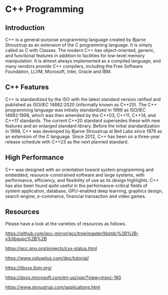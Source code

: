 #  C++ Programming

## Introduction 

C++ is a general-purpose programming language created by Bjarne Stroustrup as an extension of the C programming language. It is simply called as C with Classes. The modern C++ has object-oriented, generic, and functional features in addition to facilities for low-level memory manipulation. It is almost always implemented as a compiled language, and many vendors provide C++ compilers, including the Free Software Foundation, LLVM, Microsoft, Intel, Oracle and IBM. 


## C++ Features

C++ is standardized by the ISO with the latest standard version ratified and published as ISO/IEC 14882:2020 (informally known as C++20). The C++ programming language was initially standardized in 1998 as ISO/IEC 14882:1998, which was then amended by the C++03, C++11, C++14, and C++17 standards. The current C++20 standard supersedes these with new features and an enlarged standard library. Before the initial standardization in 1998, C++ was developed by Bjarne Stroustrup at Bell Labs since 1979 as an extension of the C language. Since 2012, C++ has been on a three-year release schedule with C++23 as the next planned standard.

## High Performance 

C++ was designed with an orientation toward system programming and embedded, resource-constrained software and large systems, with performance, efficiency, and flexibility of use as its design highlights. C++ has also been found quite useful in the performance-critical fields of system application, database, GPU-enabled deep learning, graphics design, search engine, e-commerce, financial transaction and video games. 

## Resources 

Please have a look at the varieties of resources as follows.

https://github.com/gcc-mirror/gcc/tree/master/libstdc%2B%2B-v3/libsupc%2B%2B

https://gcc.gnu.org/projects/cxx-status.html

https://www.cplusplus.com/doc/tutorial/

https://libcxx.llvm.org/

https://docs.microsoft.com/en-us/cpp/?view=msvc-160

https://www.stroustrup.com/applications.html
